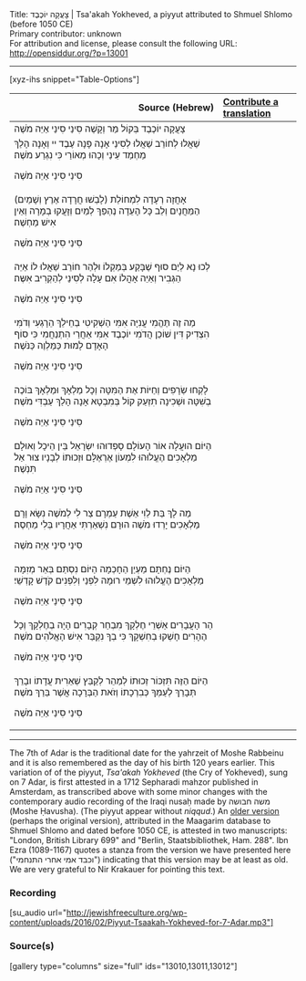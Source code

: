 <html>
<head></head>
<body>
Title: צָעֲקָה יוֹכֶבֶד | Tsa'akah Yokheved, a piyyut attributed to Shmuel Shlomo (before 1050 CE)<br />
Primary contributor: unknown<br />
For attribution and license, please consult the following URL: <a href="http://opensiddur.org/?p=13001">http://opensiddur.org/?p=13001</a>
<p />
<hr />

[xyz-ihs snippet="Table-Options"]<table style="margin-left: auto; margin-right: auto;" class="draggable">
<thead><tr><th id="x" style="text-align: right;">Source (Hebrew)</th><th style="text-align: left;"><a href="/translate/" target="_blank" rel="noopener">Contribute a translation</a></th></tr></thead>
<tbody>
<tr><td style="vertical-align:top;">
<div class="liturgy" lang="he">
צָעֲקָה יוֹכֶבֶד בְּקוֹל מַר וְקָשֶׁה
סִינַי סִינַי אַיֵּה מֹשֶׁה
</span></div></td>
 
<td style="vertical-align:top;">
<div class="english" lang="en">

</div></td></tr>


<tr><td style="vertical-align:top;">
<div class="liturgy" lang="he">
שַׁאֲלוּ לְחוֹרֵב שַׁאֲלוּ לְסִינַי
אָנָה פָנָה עֶבֶד יי
וְאָנָה הָלַךְ מַחְמַד עֵינַי
וְכָהוּ מְאוֹרַי כִּי נִגְרַע מֹשֶׁה׃

סִינַי סִינַי אַיֵּה מֹשֶׁה
</span></div></td>
 
<td style="vertical-align:top;">
<div class="english" lang="en">

</div></td></tr>


<tr><td style="vertical-align:top;">
<div class="liturgy" lang="he">
(לָבְשׁוּ חֲרָדָה אֶרֶץ וְשָׁמַיִם)
אָחֲזָה רְעָדָה לִמְחוֹלַת הַמַּחֲנָיִם
וְלֵב כָּל הָעֵדָה נֶהְפַּךְ לְמַיִם
וְזָעֲקוּ בְמָרָה וְאֵין אִישׁ מַחְשֶׁה׃

סִינַי סִינַי אַיֵּה מֹשֶׁה
</span></div></td>
 
<td style="vertical-align:top;">
<div class="english" lang="en">

</div></td></tr>


<tr><td style="vertical-align:top;">
<div class="liturgy" lang="he">
לְכוּ נָא לְיַם סוּף שֶׁבָּקַע בְּמַקְלוֹ
וּלְהַר חוֹרֵב שַׁאֲלוּ לוֹ
אַיֵּה הַגְּבִיר וְאַיֵּה אָהֳלוֹ
אִם עָלָה לְסִינַי לְהַקְרִיב אִשֶּה׃

סִינַי סִינַי אַיֵּה מֹשֶׁה
</span></div></td>
 
<td style="vertical-align:top;">
<div class="english" lang="en">

</div></td></tr>


<tr><td style="vertical-align:top;">
<div class="liturgy" lang="he">
מַה זֶה תֶּהֱמִי עֲנִיָּה אִמִּי
הַשְׁקִיטִי בְחֵילֵךְ הֵרָגְעִי וְדֹמִּי
הִצְדִיק דִּין שׁוֹכֵן הֲדֹמִי
יוֹכֶבֶד אִמִּי אַחֲרַי הִתְנַחֲמִי
כִּי סוֹף הָאָדָם לָמוּת כַּמַּלְוֶה כַּנֹּשֶׁה׃

סִינַי סִינַי אַיֵּה מֹשֶׁה
</span></div></td>
 
<td style="vertical-align:top;">
<div class="english" lang="en">

</div></td></tr>


<tr><td style="vertical-align:top;">
<div class="liturgy" lang="he">
לָקְחוּ שְׂרָפִים וְחַיּוֹת אֶת הַמִּטָּה
וְכָל מַלְאָךְ וּמַלְאָךְ בּוֹכֶה בְשִׁטָּה
וּשְׁכִינָה תִזְעַק קוֹל בְּמִבְטָא
אָנָה הָלַךְ עַבְדִּי מֹשֶׁה׃

סִינַי סִינַי אַיֵּה מֹשֶׁה
</span></div></td>
 
<td style="vertical-align:top;">
<div class="english" lang="en">

</div></td></tr>


<tr><td style="vertical-align:top;">
<div class="liturgy" lang="he">
הַיּוֹם הוּעֲלָה אוֹר הָעוֹלָם
סָפְדוּהוּ יִשְׂרָאֵל בֵּין הֵיכָל וְאוּלָם
מַלְאָכִים הֶעֱלוּהוּ לִמְעוֹן אֶרְאֶלָּם
וּזְכוּתוֹ לְבָנָיו צוּר אַל תִּנְשֶׁה׃

סִינַי סִינַי אַיֵּה מֹשֶׁה
</span></div></td>
 
<td style="vertical-align:top;">
<div class="english" lang="en">

</div></td></tr>


<tr><td style="vertical-align:top;">
<div class="liturgy" lang="he">
מַה לָךְ בַּת לֵוִי אֵשֶׁת עַמְרָם
צַר לִי לְמֹשֶׁה נִשָּׂא וָרָם
מַלְאָכִים יָרְדוּ מֹשֶׁה הוּרָם
נִשְׁאַרְתִּי אַחֲרָיו בְּלִי מַחְסֶה׃

סִינַי סִינַי אַיֵּה מֹשֶׁה
</span></div></td>
 
<td style="vertical-align:top;">
<div class="english" lang="en">

</div></td></tr>


<tr><td style="vertical-align:top;">
<div class="liturgy" lang="he">
הַיּוֹם נֶחְתָּם מַעְיַן הַחָכְמָה
הַיּוֹם נִסְתַּם בְּאֵר מְזִמָּה
מַלְאָכִים הֶעֱלוּהוּ לִשְׁמֵי רוּמָה
לִפְנַי וְלִפְנִים קֹדֶשׁ קָדְשֵׁי׃

סִינַי סִינַי אַיֵּה מֹשֶׁה
</span></div></td>
 
<td style="vertical-align:top;">
<div class="english" lang="en">

</div></td></tr>


<tr><td style="vertical-align:top;">
<div class="liturgy" lang="he">
הַר הָעֲבָרִים אַשְׁרֵי חֶלְקָךְ
מִבְחַר קְבָרִים הָיָה בְחֶלְקָךְ
וְכָל הֶהָרִים חָשְׁקוּ בְחִשְׁקָךְ 
כִּי בְךָ נִקְבַּר אִישׁ הָאֱלֹהִים מֹשֶׁה׃

סִינַי סִינַי אַיֵּה מֹשֶׁה
</span></div></td>
 
<td style="vertical-align:top;">
<div class="english" lang="en">

</div></td></tr>


<tr><td style="vertical-align:top;">
<div class="liturgy" lang="he">
הַיּוֹם הַזֶּה תִּזְכּוֹר זְכוּתוֹ
לְמַהֵר לְקַבֵּץ שְׁאֵרִית עֲדָתוֹ
ובָרֵךְ תְּבָרֵךְ לְעַמְּךָ כְּבִרְכָתוֹ
וְזֹאת הַבְּרָכָה אֲשֶׁר בֵּרַךְ מֹשֶׁה׃

סִינַי סִינַי אַיֵּה מֹשֶׁה
</div></td></tr>
</tbody></table>

<hr />

The 7th of Adar is the traditional date for the yahrzeit of Moshe Rabbeinu and it is also remembered as the day of his birth 120 years earlier. This variation of of the piyyut, <em>Tsa'akah Yokheved</em> (the Cry of Yokheved), sung on 7 Adar, is first attested in a 1712 Sepharadi mahzor published in Amsterdam, as transcribed above with some minor changes with the contemporary audio recording of the Iraqi nusaḥ made by משה חבושה (Moshe Ḥavusha). (The piyyut appear without <em>niqqud</em>.) An <a href="http://maagarim.hebrew-academy.org.il/Pages/PMain.aspx?misyzira=590538&mm15=000000001001%2000">older version</a> (perhaps the original version), attributed in the Maagarim database to Shmuel Shlomo and dated before 1050 CE, is attested in two manuscripts: "London, British Library 699" and "Berlin, Staatsbibliothek, Ham. 288". Ibn Ezra (1089-1167) quotes a stanza from the version we have presented here ("וכבד אמי אחרי התנחמי") indicating that this version may be at least as old. We are very grateful to Nir Krakauer for pointing this text.

<h3>Recording</h3>

[su_audio url="http://jewishfreeculture.org/wp-content/uploads/2016/02/Piyyut-Tsaakah-Yokheved-for-7-Adar.mp3"]

<h3>Source(s)</h3>

[gallery type="columns" size="full" ids="13010,13011,13012"]
</body>
</html>